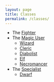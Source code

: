 ```yaml
---
layout: page
title: Classes
permalink: /classes/
---
```


- The [Fighter](/class/fighter)
- The [Magic User](/class/magic-user)
  - [Wizard](/class/magic-user/wizard)
  - [Cleric](/class/magic-user/cleric)
  - [Diabolist](/class/magic-user/diabolist)
  - [Elf](/class/magic-user/elf)
  - [Necromancer](/class/magic-user/necromancer)
- The [Specialist](/class/specialist)
  - [Dwarf](/class/specialist/dwarf)

